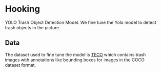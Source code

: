 # Hooking
YOLO Trash Object Detection Model.
We fine tune the Yolo model to detect trash objects in the picture.

## Data
The dataset used to fine tune the model is [TECO](http://tacodataset.org/)
which contains trash images with annotations like bounding boxes for images
in the COCO dataset format.
